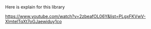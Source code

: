 Here is explain for this library

https://www.youtube.com/watch?v=2zbeafOL06Y&list=PLgxFKVwV-XlmtelTqXt7oGJaewiduy1co